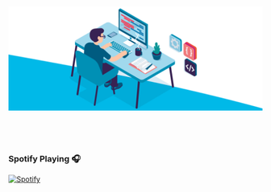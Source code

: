 <img align="center" alt="GIF" src="https://raw.githubusercontent.com/Azael-Dev/Azael-Dev/master/coding.gif"/>
<p style="opacity: 0.0;">thx pic from azael-dev </p>
<p align="center">
  <br>
  <samp>
    

 </samp>

</p>

### Spotify Playing 🎧
[![Spotify](https://novatorem.visualbean.vercel.app/api/spotify)](https://open.spotify.com/user/ckepjpsq66x0dfraqmyp0yahl)




